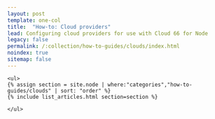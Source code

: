 ```yaml
---
layout: post
template: one-col
title:  "How-to: Cloud providers"
lead: Configuring cloud providers for use with Cloud 66 for Node
legacy: false
permalink: /:collection/how-to-guides/clouds/index.html
noindex: true
sitemap: false
---
```


<div class="Toc Toc--howto">

    <ul>
    {% assign section = site.node | where:"categories","how-to-guides/clouds" | sort: "order" %}
    {% include list_articles.html section=section %}

    </ul>

  </div><!--/.Toc-->
